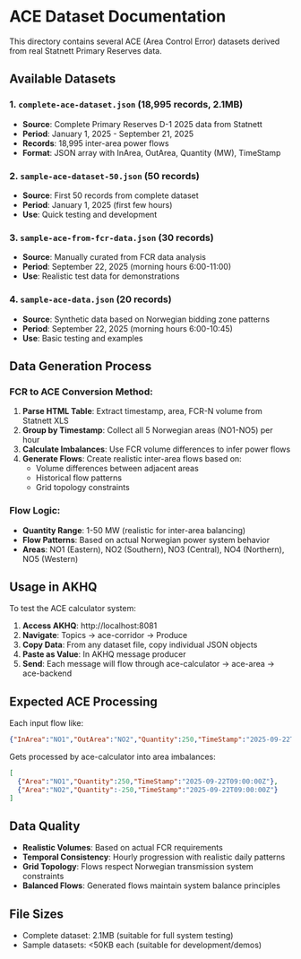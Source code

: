 # ACE Dataset Documentation

This directory contains several ACE (Area Control Error) datasets derived from real Statnett Primary Reserves data.

## Available Datasets

### 1. `complete-ace-dataset.json` (18,995 records, 2.1MB)
- **Source**: Complete Primary Reserves D-1 2025 data from Statnett
- **Period**: January 1, 2025 - September 21, 2025
- **Records**: 18,995 inter-area power flows
- **Format**: JSON array with InArea, OutArea, Quantity (MW), TimeStamp

### 2. `sample-ace-dataset-50.json` (50 records)
- **Source**: First 50 records from complete dataset
- **Period**: January 1, 2025 (first few hours)
- **Use**: Quick testing and development

### 3. `sample-ace-from-fcr-data.json` (30 records)
- **Source**: Manually curated from FCR data analysis
- **Period**: September 22, 2025 (morning hours 6:00-11:00)
- **Use**: Realistic test data for demonstrations

### 4. `sample-ace-data.json` (20 records)
- **Source**: Synthetic data based on Norwegian bidding zone patterns
- **Period**: September 22, 2025 (morning hours 6:00-10:45)
- **Use**: Basic testing and examples

## Data Generation Process

### FCR to ACE Conversion Method:
1. **Parse HTML Table**: Extract timestamp, area, FCR-N volume from Statnett XLS
2. **Group by Timestamp**: Collect all 5 Norwegian areas (NO1-NO5) per hour
3. **Calculate Imbalances**: Use FCR volume differences to infer power flows
4. **Generate Flows**: Create realistic inter-area flows based on:
   - Volume differences between adjacent areas
   - Historical flow patterns
   - Grid topology constraints

### Flow Logic:
- **Quantity Range**: 1-50 MW (realistic for inter-area balancing)
- **Flow Patterns**: Based on actual Norwegian power system behavior
- **Areas**: NO1 (Eastern), NO2 (Southern), NO3 (Central), NO4 (Northern), NO5 (Western)

## Usage in AKHQ

To test the ACE calculator system:

1. **Access AKHQ**: http://localhost:8081
2. **Navigate**: Topics → ace-corridor → Produce
3. **Copy Data**: From any dataset file, copy individual JSON objects
4. **Paste as Value**: In AKHQ message producer
5. **Send**: Each message will flow through ace-calculator → ace-area → ace-backend

## Expected ACE Processing

Each input flow like:
```json
{"InArea":"NO1","OutArea":"NO2","Quantity":250,"TimeStamp":"2025-09-22T09:00:00Z"}
```

Gets processed by ace-calculator into area imbalances:
```json
[
  {"Area":"NO1","Quantity":250,"TimeStamp":"2025-09-22T09:00:00Z"},
  {"Area":"NO2","Quantity":-250,"TimeStamp":"2025-09-22T09:00:00Z"}
]
```

## Data Quality

- **Realistic Volumes**: Based on actual FCR requirements
- **Temporal Consistency**: Hourly progression with realistic daily patterns
- **Grid Topology**: Flows respect Norwegian transmission system constraints
- **Balanced Flows**: Generated flows maintain system balance principles

## File Sizes
- Complete dataset: 2.1MB (suitable for full system testing)
- Sample datasets: <50KB each (suitable for development/demos)